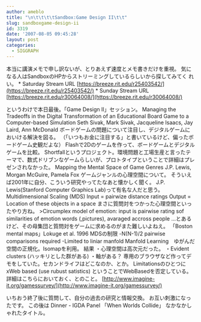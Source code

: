 ```yaml
---
author: ameblo
title: "\n\t\t\t\tSandbox:Game Design II\t\t"
slug: sandboxgame-design-ii
id: 3319
date: '2007-08-05 09:45:28'
layout: post
categories:
  - SIGGRAPH
---
```


本当に講演メモで申し訳ないが、とりあえず速度とメモ書きだけを重視。 気になる人はSandboxのHPからストリーミングしているらしいから探してみてく れい。 * Saturday Stream URL [https://breeze.rit.edu/r25403542/](https://breeze.rit.edu/r25403542/) * Sunday Stream URL [https://breeze.rit.edu/r30064008/](https://breeze.rit.edu/r30064008/)

というわけで本日最後。「Game Design II」セッション。 Managing the Tradeoffs in the Digital Transformation of an Educational Board Game to a Computer-based Simulation Seth Sivak, Mark Sivak, Jacqueline Isaacs, Jay Laird, Ann McDonald ボードゲームの問題について注目し、デジタルゲームにおいける解決を図る。 （「いつもお金に注目する」と書いているけど、偏ったボードゲーム史観だよな） Flashで2Dのゲームを作って、ボードゲームとデジタルゲームを比較。 Shortfallというプロジェクト。環境問題と工場生産と言ったテーマで、数式ドリブンなゲームらしいが、プロトタイプということで詳細はプレゼンされなかった。 Mapping the Mental Space of Game Genres J.P. Lewis, Morgan McGuire, Pamela Fox ゲームジャンルの心理空間について。 そういえば2001年に自分、こういう研究やってたなあと懐かしく聞く。 J.P. Lewis(Stanford Computer Graphics Lab)って有名な人だと思う。 Multidimensional Scaling (MDS) Input = pairwize distance ratings Output = Location of these objects in a space まさに質問対をつかった心理空間といったやり方ね。 >Circumplex model of emotion: input is pairwise rating sof similarities of emotion words (,pictures), avaraged accross people …とあるけど、その母集団と質問対をゲームに求めるのがまた難しいよねえ。 「Boston mental maps」Lokuge et al. 1996 MDSの制限 -N(N-1)/2 pairwise comparisons required -Limited to liniar manfold Manfold Learning　ゆがんだ空間の正規化。Isomapを利用。 結果 ・心理空間は高次元だった。 ・Evident clusters (ハッキリとした群がある) ・軸がある？ 専用のブラウザなど作ってデモをしていた。セカンドライフはどこなのか、とか。 Limitationsのひとつに xWeb based (use rubust satistics) ということでWebBasedを否定している。 詳細はこちらにおいておく、とのこと。 [http://www.imagine-it.org/gamessurvey/](http://www.imagine-it.org/gamessurvey/)

いちおう終了後に質問して、自分の過去の研究と情報交換。 お互い刺激になったです。 この後は Dinner - IGDA Panel 「When Worlds Collide」 なかなかしゃれたタイトル。